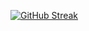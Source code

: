 [![GitHub Streak](https://github-readme-streak-stats.herokuapp.com?user=vulthura&theme=slateorange)](https://git.io/streak-stats)
